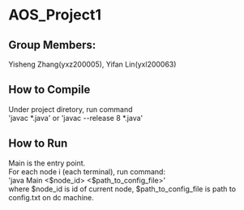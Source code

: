 # AOS_Project1

## Group Members:  
Yisheng Zhang(yxz200005), Yifan Lin(yxl200063)

## How to Compile

<p> Under project diretory, run command <br>
'javac *.java' or 'javac --release 8 *.java' </p>

## How to Run

<p> Main is the entry point. <br>
For each node i (each terminal), run command: <br>
 'java Main <$node_id> <$path_to_config_file>' <br>
 where $node_id is id of current node, $path_to_config_file is path to config.txt on dc machine. </p>